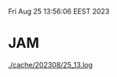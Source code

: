 Fri Aug 25 13:56:06 EEST 2023
# JAM
<a href='./cache/202308/25_13.log'>./cache/202308/25_13.log</a>
